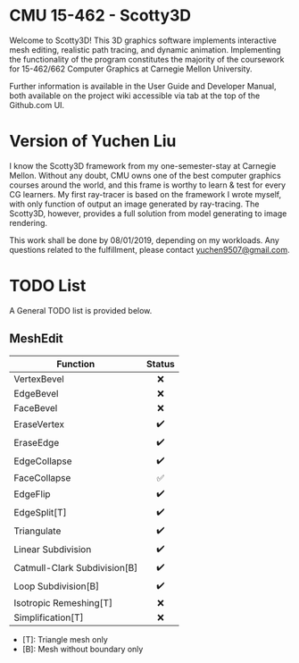 # CMU 15-462 - Scotty3D

Welcome to Scotty3D! This 3D graphics software implements interactive mesh
editing, realistic path tracing, and dynamic animation. Implementing the
functionality of the program constitutes the majority of the coursework for
15-462/662 Computer Graphics at Carnegie Mellon University.

Further information is available in the User Guide and Developer Manual, both
available on the project wiki accessible via tab at the top of the Github.com UI.

# Version of Yuchen Liu

I know the Scotty3D framework from my one-semester-stay at Carnegie Mellon. Without any doubt, CMU owns one of the best computer graphics courses around the world, and this frame is worthy to learn & test for every CG learners. My first ray-tracer is based on the framework I wrote myself, with only function of output an image generated by ray-tracing. The Scotty3D, however, provides a full solution from model generating to image rendering.

This work shall be done by 08/01/2019, depending on my workloads. Any questions related to the fulfillment, please contact yuchen9507@gmail.com.

# TODO List

A General TODO list is provided below.

## MeshEdit

Function | Status
---------|:------:
VertexBevel |:x:
EdgeBevel   |:x:
FaceBevel   |:x:
EraseVertex |:heavy_check_mark:
EraseEdge   |:heavy_check_mark:
EdgeCollapse|:heavy_check_mark:
FaceCollapse|:white_check_mark:
EdgeFlip    |:heavy_check_mark:
EdgeSplit[T]|:heavy_check_mark:
Triangulate                  |:heavy_check_mark:
Linear Subdivision           |:heavy_check_mark:
Catmull-Clark Subdivision[B] |:heavy_check_mark:
Loop Subdivision[B]          |:heavy_check_mark:
Isotropic Remeshing[T]       |:x:
Simplification[T]            |:x:

* [T]: Triangle mesh only
* [B]: Mesh without boundary only  